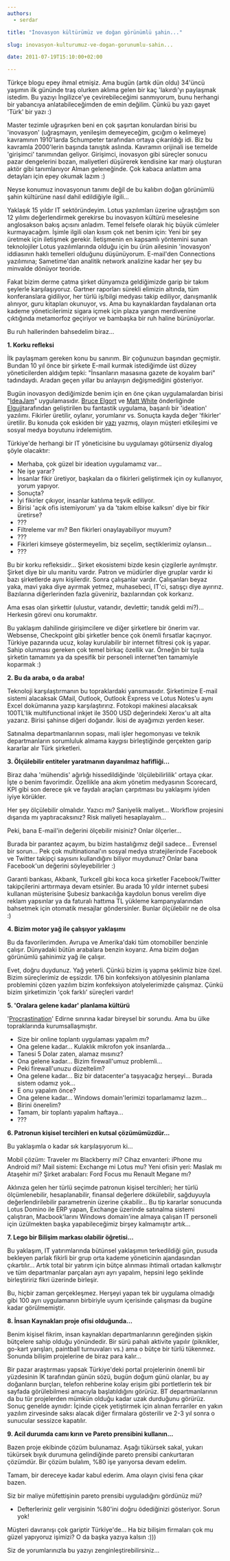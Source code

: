 ```yaml
---
authors:
  - serdar

title: "İnovasyon kültürümüz ve doğan görünümlü şahin..."

slug: inovasyon-kulturumuz-ve-dogan-gorunumlu-sahin...

date: 2011-07-19T15:10:00+02:00

---
```


Türkçe blogu epey ihmal etmişiz. Ama bugün (artık dün oldu) 34'üncü yaşımın ilk gününde traş olurken aklıma gelen bir kaç 'lakırdı'yı paylaşmak istedim. Bu yazıyı İngilizce'ye çevirebileceğimi sanmıyorum, bunu herhangi bir yabancıya anlatabileceğimden de emin değilim. Çünkü bu yazı gayet 'Türk' bir yazı :)
<!-- more -->
Master tezimle uğraşırken beni en çok şaşırtan konulardan birisi bu 'inovasyon' (uğraşmayın, yenileşim demeyeceğim, gıcığım o kelimeye) kavramının 1910'larda Schumpeter tarafından ortaya çıkarıldığı idi. Biz bu kavramla 2000'lerin başında tanıştık aslında. Kavramın orijinali ise temelde 'girişimci' tanımından geliyor. Girişimci, inovasyon gibi süreçler sonucu pazar dengelerini bozan, maliyetleri düşürerek kendisine kar marjı oluşturan aktör gibi tanımlanıyor Alman geleneğinde. Çok kabaca anlattım ama detayları için epey okumak lazım :)

Neyse konumuz inovasyonun tanımı değil de bu kalıbın doğan görünümlü şahin kültürüne nasıl dahil edildiğiyle ilgili...

Yaklaşık 15 yıldır IT sektöründeyim. Lotus yazılımları üzerine uğraştığım son 12 yılımı değerlendirmek gerekirse bu inovasyon kültürü meselesine anglosakson bakış açısını anladım. Temel felsefe olarak hiç büyük cümleler kurmayacağım. İşimle ilgili olan kısım çok net benim için: Yeni bir şey üretmek için iletişmek gerekir. İletişmenin en kapsamlı yöntemini sunan teknolojiler Lotus yazılımlarında olduğu için bu ürün ailesinin 'inovasyon' iddiasının haklı temelleri olduğunu düşünüyorum. E-mail'den Connections yazılımına; Sametime'dan analitik network analizine kadar her şey bu minvalde dönüyor teoride.

Fakat bizim derme çatma şirket dünyamıza geldiğimizde garip bir takım şeylerle karşılaşıyoruz. Gartner raporları sürekli elimizin altında, tüm konferanslara gidiliyor, her türlü iş/bilgi medyası takip ediliyor, danışmanlık alınıyor, guru kitapları okunuyor, vs. Ama bu kaynaklardan faydalanan orta kademe yöneticilerimiz sigara içmek için plaza yangın merdivenine çıktığında metamorfoz geçiriyor ve bambaşka bir ruh haline bürünüyorlar.

Bu ruh hallerinden bahsedelim biraz...

**1. Korku refleksi**

İlk paylaşmam gereken konu bu sanırım. Bir çoğunuzun başından geçmiştir. Bundan 10 yıl önce bir şirkete E-mail kurmak istediğimde üst düzey yöneticilerden aldığım tepki: "İnsanların masasına gazete de koyalım bari" tadındaydı. Aradan geçen yıllar bu anlayışın değişmediğini gösteriyor.

Bugün inovasyon dediğimizde benim için en öne çıkan uygulamalardan birisi "[IdeaJam](http://ideajam.net/)" uygulamasıdır. [Bruce Elgort](http://www.bruceelgort.com/) ve [Matt White](http://mattwhite.me/) önderliğinde [Elguji](http://elguji.com/)tarafından geliştirilen bu fantastik uygulama, başarılı bir 'ideation' yazılımı. Fikirler üretilir, oylanır, yorumlanır vs. Sonuçta kayda değer 'fikirler' üretilir. Bu konuda çok eskiden bir [yazı](2010-05-my-starbucks-idea-musterilerle-fikir-alisverisi-platformlari-gelisiyor..md "my-starbucks-idea-musterilerle-fikir-alisverisi-platformlari-gelisiyor..htm") yazmış, olayın müşteri etkileşimi ve sosyal medya boyutunu irdelemiştim.

Türkiye'de herhangi bir IT yöneticisine bu uygulamayı götürseniz diyalog şöyle olacaktır:

- Merhaba, çok güzel bir ideation uygulamamız var...
- Ne işe yarar?
- İnsanlar fikir üretiyor, başkaları da o fikirleri geliştirmek için oy kullanıyor, yorum yapıyor.
- Sonuçta?
- İyi fikirler çıkıyor, insanlar katılıma teşvik ediliyor.
- Birisi 'açık ofis istemiyorum' ya da 'takım elbise kalksın' diye bir fikir üretirse?
- ???
- Filtreleme var mı? Ben fikirleri onaylayabiliyor muyum?
- ???
- Fikirleri kimseye göstermeyelim, biz seçelim, seçtiklerimiz oylansın...
- ???

Bu bir korku refleksidir... Şirket ekosistemi bizde kesin çizgilerle ayrılmıştır. Şirket diye bir ulu manitu vardır. Patron ve müdürler diye gruplar vardır ki bazı şirketlerde aynı kişilerdir. Sonra çalışanlar vardır. Çalışanları beyaz yaka, mavi yaka diye ayırmak yetmez, muhasebeci, IT'ci, satışçı diye ayırırız. Bazılarına diğerlerinden fazla güveniriz, bazılarından çok korkarız.

Ama esas olan şirkettir (ulustur, vatandır, devlettir; tanıdık geldi mi?)... Herkesin görevi onu korumaktır.

Bu yaklaşım dahilinde girişimcilere ve diğer şirketlere bir önerim var. Websense, Checkpoint gibi şirketler bence çok önemli fırsatlar kaçırıyor. Türkiye pazarında ucuz, kolay kurulabilir bir internet filtresi çok iş yapar. Sahip olunması gereken çok temel birkaç özellik var. Örneğin bir tuşla şirketin tamamını ya da spesifik bir personeli internet'ten tamamiyle koparmak :)

**2. Bu da araba, o da araba!**

Teknoloji karşılaştırmanın bu topraklardaki yansımasıdır. Şirketimize E-mail sistemi alacaksak GMail, Outlook, Outlook Express ve Lotus Notes'u aynı Excel dokümanına yazıp karşılaştırırız. Fotokopi makinesi alacaksak 100TL'lik multifunctional inkjet ile 3500 USD değerindeki Xerox'u alt alta yazarız. Birisi şahinse diğeri doğandır. İkisi de ayağımızı yerden keser.

Satınalma departmanlarının sopası, mali işler hegomonyası ve teknik departmanların sorumluluk almama kaygısı birleştiğinde gerçekten garip kararlar alır Türk şirketleri.

**3. Ölçülebilir entiteler yaratmanın dayanılmaz hafifliği...**

Biraz daha 'mühendis' ağırlığı hissedildiğinde 'ölçülebilirlilik' ortaya çıkar. İşte o benim favorimdir. Özellikle ana akım yönetim medyasının Scorecard, KPI gibi son derece şık ve faydalı araçları çarpıtması bu yaklaşımı iyiden iyiye körükler.

Her şey ölçülebilir olmalıdır. Yazıcı mı? Saniyelik maliyet... Workflow projesini dışarıda mı yaptıracaksınız? Risk maliyeti hesaplayalım...

Peki, bana E-mail'in değerini ölçebilir misiniz? Onlar ölçerler...

Burada bir parantez açayım, bu bizim hastalığımız değil sadece... Evrensel bir sorun... Pek çok multinational'ın sosyal medya stratejilerinde Facebook ve Twitter takipçi sayısını kullandığını biliyor muydunuz? Onlar bana Facebook'un değerini söyleyebilirler :)

Garanti bankası, Akbank, Turkcell gibi koca koca şirketler Facebook/Twitter takipçilerini arttırmaya devam etsinler. Bu arada 10 yıldır internet şubesi kullanan müşterisine Şubesiz bankacılığa kaydolun bonus verelim diye reklam yapsınlar ya da faturalı hattıma TL yükleme kampanyalarından bahsetmek için otomatik mesajlar göndersinler. Bunlar ölçülebilir ne de olsa :)

**4. Bizim motor yağ ile çalışıyor yaklaşımı**

Bu da favorilerimden. Avrupa ve Amerika'daki tüm otomobiller benzinle çalışır. Dünyadaki bütün arabalara benzin koyarız. Ama bizim doğan görünümlü şahinimiz yağ ile çalışır.

Evet, doğru duydunuz. Yağ yeterli. Çünkü bizim iş yapma şeklimiz bize özel. Bizim süreçlerimiz de eşsizdir. 176 bin konfeksiyon atölyesinin planlama problemini çözen yazılım bizim konfeksiyon atolyelerimizde çalışmaz. Çünkü bizim şirketimizin 'çok farklı' süreçleri vardır!

**5. 'Oralara gelene kadar' planlama kültürü**

'[Procrastination](http://en.wikipedia.org/wiki/Procrastination)' Edirne sınırına kadar bireysel bir sorundu. Ama bu ülke topraklarında kurumsallaşmıştır.

- Size bir online toplantı uygulaması yapalım mı?
- Ona gelene kadar... Kulaklık mikrofon yok insanlarda...
- Tanesi 5 Dolar zaten, alamaz mısınız?
- Ona gelene kadar... Bizim firewall'umuz problemli...
- Peki firewall'unuzu düzeltelim?
- Ona gelene kadar... Biz bir datacenter'a taşıyacağız herşeyi... Burada sistem odamız yok...
- E onu yapalım önce?
- Ona gelene kadar... Windows domain'lerimizi toparlamamız lazım...
- Birini önerelim?
- Tamam, bir toplantı yapalım haftaya...
- ???

**6. Patronun kişisel tercihleri en kutsal çözümümüzdür...**

Bu yaklaşımla o kadar sık karşılaşıyorum ki...

Mobil çözüm: Traveler mı Blackberry mi?
Cihaz envanteri: iPhone mu Android mi?
Mail sistemi: Exchange mi Lotus mu?
Yeni ofisin yeri: Maslak mı Ataşehir mi?
Şirket arabaları: Ford Focus mu Renault Megane mı?

Aklınıza gelen her türlü seçimde patronun kişisel tercihleri; her türlü ölçümlenebilir, hesaplanabilir, finansal değerlere dökülebilir, sağduyuyla değerlendirilebilir parametrenin üzerine çıkabilir... Bu tip kararlar sonucunda Lotus Domino ile ERP yapan, Exchange üzerinde satınalma sistemi çalıştıran, Macbook'larını Windows domain'ine almaya çalışan IT personeli için üzülmekten başka yapabileceğimiz birşey kalmamıştır artık...

**7. Lego bir Bilişim markası olabilir öğretisi...**

Bu yaklaşım, IT yatırımlarında bütünsel yaklaşımın terkedildiği gün, pusuda bekleyen parlak fikirli bir grup orta kademe yöneticinin ajandasından çıkartılır... Artık total bir yatırım için bütçe alınması ihtimali ortadan kalkmıştır ve tüm departmanlar parçaları ayrı ayrı yapalım, hepsini lego şeklinde birleştiririz fikri üzerinde birleşir.

Bu, hiçbir zaman gerçekleşmez. Herşeyi yapan tek bir uygulama olmadığı gibi 100 ayrı uygulamanın birbiriyle uyum içerisinde çalışması da bugüne kadar görülmemiştir.

**8. İnsan Kaynakları proje ofisi olduğunda...**

Benim kişisel fikrim, insan kaynakları departmanlarının gereğinden şişkin bütçelere sahip olduğu yönündedir. Bir sürü pahalı aktivite yapılır (piknikler, go-kart yarışları, paintball turnuvaları vs.) ama o bütçe bir türlü tükenmez. Sonunda bilişim projelerine de biraz para kalır...

Bir pazar araştırması yapsak Türkiye'deki portal projelerinin önemli bir yüzdesinin İK tarafından günün sözü, bugün doğum günü olanlar, bu ay doğanların burçları, telefon rehberine kolay erişim gibi portletlerin tek bir sayfada görülebilmesi amacıyla başlatıldığını görürüz. BT departmanlarının da bu tür projelerden mümkün olduğu kadar uzak durduğunu görürüz. Sonuç genelde aynıdır: İçinde çiçek yetiştirmek için alınan ferrariler en yakın yazılım zirvesinde saksı alacak diğer firmalara gösterilir ve 2-3 yıl sonra o sunucular sessizce kapatılır.

**9. Acil durumda camı kırın ve Pareto prensibini kullanın...**

Bazen proje ekibinde çözüm bulunamaz. Aşağı tükürsek sakal, yukarı tükürsek bıyık durumuna gelindiğinde pareto prensibi cankurtaran çözümdür. Bir çözüm bulalım, %80 işe yarıyorsa devam edelim.

Tamam, bir dereceye kadar kabul ederim. Ama olayın çivisi fena çıkar bazen.

Siz bir maliye müfettişinin pareto prensibi uyguladığını gördünüz mü?

- Defterleriniz gelir vergisinin %80'ini doğru ödediğinizi gösteriyor. Sorun yok!

Müşteri davranışı çok gariptir Türkiye'de... Ha biz bilişim firmaları çok mu güzel yapıyoruz işimizi? O da başka yazıya kalsın :)))

Siz de yorumlarınızla bu yazıyı zenginleştirebilirsiniz...
